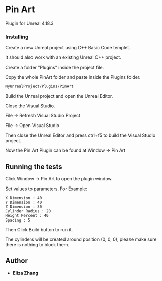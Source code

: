 # Pin Art 

Plugin for Unreal 4.18.3

### Installing

Create a new Unreal project using C++ Basic Code templet.

It should also work with an existing Unreal C++ project.

Create a folder "Plugins" inside the project file.

Copy the whole PinArt folder and paste inside the Plugins folder.

```
MyUnrealProject/Plugins/PinArt
```
Build the Unreal project and open the Unreal Editor.

Close the Visual Studio.

File -> Refresh Visual Studio Project

File -> Open Visual Studio

Then close the Unreal Editor and press ctrl+f5 to build the Visual Studio project.

Now the Pin Art Plugin can be found at Window -> Pin Art

## Running the tests

Click Window -> Pin Art to open the plugin window.

Set values to parameters. For Example:

```
X Dimension : 40
Y Dimension : 40
Z Dimension : 30
Cylinder Radius : 20
Height Percent : 40
Spacing : 5

```
Then Click Build button to run it.

The cylinders will be created around position (0, 0, 0), please make sure there is nothing to block them.

## Author

* **Eliza Zhang** 


